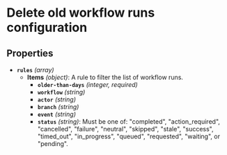 # Delete old workflow runs configuration

## Properties

- <a id="properties/rules"></a>**`rules`** _(array)_
  - <a id="properties/rules/items"></a>**Items** _(object)_: A rule to filter the list of workflow runs.
    - <a id="properties/rules/items/properties/older-than-days"></a>**`older-than-days`** _(integer, required)_
    - <a id="properties/rules/items/properties/workflow"></a>**`workflow`** _(string)_
    - <a id="properties/rules/items/properties/actor"></a>**`actor`** _(string)_
    - <a id="properties/rules/items/properties/branch"></a>**`branch`** _(string)_
    - <a id="properties/rules/items/properties/event"></a>**`event`** _(string)_
    - <a id="properties/rules/items/properties/status"></a>**`status`** _(string)_: Must be one of: "completed", "action_required", "cancelled", "failure", "neutral", "skipped", "stale", "success", "timed_out", "in_progress", "queued", "requested", "waiting", or "pending".
